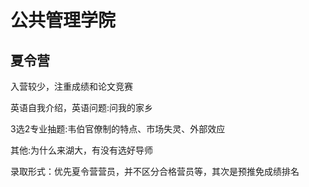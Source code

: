 # 公共管理学院

## 夏令营

入营较少，注重成绩和论文竞赛

英语自我介绍，英语问题:问我的家乡

3选2专业抽题:韦伯官僚制的特点、市场失灵、外部效应

其他:为什么来湖大，有没有选好导师

录取形式：优先夏令营营员，并不区分合格营员等，其次是预推免成绩排名
